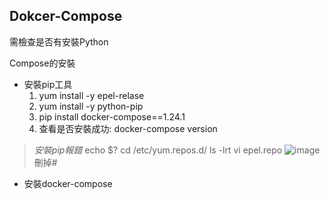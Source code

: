 <H2>Dokcer-Compose</H2>
需檢查是否有安裝Python

Compose的安裝
  - 安裝pip工具
    1. yum install -y epel-relase
    2. yum install -y python-pip
    3. pip install docker-compose==1.24.1
    4. 查看是否安裝成功: docker-compose version

> *安裝pip報錯*
> echo $?
> cd /etc/yum.repos.d/
> ls -lrt
> vi epel.repo
> ![image](https://github.com/user-attachments/assets/6ffee7b6-9e03-49f5-838e-f7d150cc5d4b)
> 刪掉#
    
  - 安裝docker-compose
